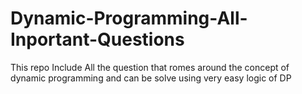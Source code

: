 # Dynamic-Programming-All-Inportant-Questions
This repo Include All the question that romes around the concept of dynamic programming and can be solve using very easy logic of DP
